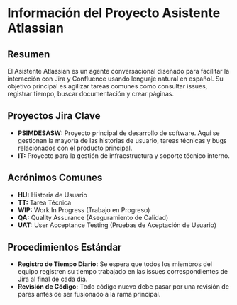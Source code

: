 # Información del Proyecto Asistente Atlassian

## Resumen

El Asistente Atlassian es un agente conversacional diseñado para facilitar la interacción con Jira y Confluence usando lenguaje natural en español. Su objetivo principal es agilizar tareas comunes como consultar issues, registrar tiempo, buscar documentación y crear páginas.

## Proyectos Jira Clave

- **PSIMDESASW:** Proyecto principal de desarrollo de software. Aquí se gestionan la mayoría de las historias de usuario, tareas técnicas y bugs relacionados con el producto principal.
- **IT:** Proyecto para la gestión de infraestructura y soporte técnico interno.

## Acrónimos Comunes

- **HU:** Historia de Usuario
- **TT:** Tarea Técnica
- **WIP:** Work In Progress (Trabajo en Progreso)
- **QA:** Quality Assurance (Aseguramiento de Calidad)
- **UAT:** User Acceptance Testing (Pruebas de Aceptación de Usuario)

## Procedimientos Estándar

- **Registro de Tiempo Diario:** Se espera que todos los miembros del equipo registren su tiempo trabajado en las issues correspondientes de Jira al final de cada día.
- **Revisión de Código:** Todo código nuevo debe pasar por una revisión de pares antes de ser fusionado a la rama principal.
